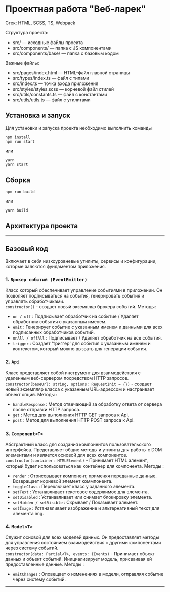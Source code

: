 # Проектная работа "Веб-ларек"

Стек: HTML, SCSS, TS, Webpack

Структура проекта:
- src/ — исходные файлы проекта
- src/components/ — папка с JS компонентами
- src/components/base/ — папка с базовым кодом

Важные файлы:
- src/pages/index.html — HTML-файл главной страницы
- src/types/index.ts — файл с типами
- src/index.ts — точка входа приложения
- src/styles/styles.scss — корневой файл стилей
- src/utils/constants.ts — файл с константами
- src/utils/utils.ts — файл с утилитами

## Установка и запуск
Для установки и запуска проекта необходимо выполнить команды

```
npm install
npm run start
```

или

```
yarn
yarn start
```
## Сборка

```
npm run build
```

или

```
yarn build
```
## Архитектура проекта

***

## Базовый код
Включает в себя низкоуровневые утилиты, сервисы и конфигурации, которые яаляются фундаментом приложения.

### 1. `Брокер событий (EventEmitter)`
Класс который обеспечивает управление событиями в приложении. Он позволяет подписываться на события, генерировать события и управлять обработчиками.  
`constructor()` - создает новый экземпляр брокера событий.
Методы:
- `on / off` : Подписывает обработчик на событие / Удаляет обработчик события с указанным именем.
- `emit` : Генерирует событие с указанным именем и данными для всех подписанных обработчиков событий.
- `onAll / offAll` : Подписывает / Удаляет обработчик на все события.
- `trigger` : Создает 'триггер' для события с указанным именем и контекстом, который можно вызвать для генерации события.

### 2. `Api`
Класс представляет собой инструмент для взаимодействия с удаленным веб-сервером посредством HTTP запросов.  
`constructor(baseUrl: string, options: RequestInit = {})` - создает новый экземпляр класса с указанным URL-адрессом и настраивает объект опций.
Методы :
- `handleResponse` : Метод отвечающий за обработку ответа от сервера после отправки HTTP запроса.
- `get` : Метод для выполнения HTTP GET запроса к Api.
- `post` : Метод для выполнения HTTP POST запроса к Api.

### 3. `Component<T>`
Абстрактный класс для создания компонентов пользовательского интерфейса. Представляет общие методы и утилиты для работы с DOM элементами и является основой для всех компонентов.  
`constructor(container: HTMLElement)` - Принимает HTML элемент, который будет использоваться как контейнер для компонента.
Методы : 
- `render` : Отрисовывает компонент, применяя переданные данные. Возвращает корневой элемент коммпонента.
- `toggleClass` : Переключает класс у заданного элемента.
- `setText` : Устанавливает текстовое содержимое для элемента.
- `setDisabled` : Устанавливает или снимает блокировку элемента.
- `setHidden / setVisible` : Скрывает / Показывает элемент.
- `setImage` : Устанавливает изображение и альтернативный текст для элемента img.

### 4. `Model<T>`
Служит основой для всех моделей данных. Он предоставляет методы для управления состоянием взаимодействия с другими компонентами через систему событий.  
`constructor(data: Partial<T>, events: IEvents)` - Принимает объект данных и объект событий. Инициализирует модель, присваивая ей предоставленные данные.
Методы :
- `emitChanges` : Оповещает о изменениях в модели, отправляя событие через систему событий.

***


